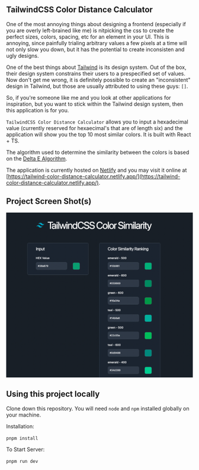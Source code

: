 ## TailwindCSS Color Distance Calculator

One of the most annoying things about designing a frontend (especially if you are overly left-brained like me) is nitpicking the css to create the perfect sizes, colors, spacing, etc for an element in your UI. This is annoying, since painfully trialing arbitrary values a few pixels at a time will not only slow you down, but it has the potential to create inconsisten and ugly designs.

One of the best things about [Tailwind](https://tailwindcss.com/) is its design system. Out of the box, their design system constrains their users to a prespecified set of values. Now don't get me wrong, it is definitely possible to create an "inconsistent" design in Tailwind, but those are usually attributed to using these guys: `[]`.

So, if you're someone like me and you look at other applications for inspiration, but you want to stick within the Tailwind design system, then this application is for you.

`TailwindCSS Color Distance Calculator` allows you to input a hexadecimal value (currently reserved for hexaecimal's that are of length six) and the application will show you the top 10 most similar colors. It is built with React + TS.

The algorithm used to determine the similarity between the colors is based on the [Delta E Algorithm](http://zschuessler.github.io/DeltaE/learn/).

The application is currently hosted on [Netlify](https://app.netlify.com/) and you may visit it online at [https://tailwind-color-distance-calculator.netlify.app/](https://tailwind-color-distance-calculator.netlify.app/).

## Project Screen Shot(s)

![Project Screenshot](ApplicationScreenshot.png)

## Using this project locally

Clone down this repository. You will need `node` and `npm` installed globally on your machine.

Installation:

`pnpm install`

To Start Server:

`pnpm run dev`
